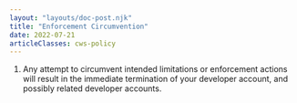 ```yaml
---
layout: "layouts/doc-post.njk"
title: "Enforcement Circumvention"
date: 2022-07-21
articleClasses: cws-policy
---
```


1. Any attempt to circumvent intended limitations or enforcement actions will result in the
   immediate termination of your developer account, and possibly related developer accounts.
